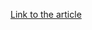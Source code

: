 [Link to the article](https://securityaffairs.co/wordpress/77165/apt/russia-linked-apt-dustsquad.html)
